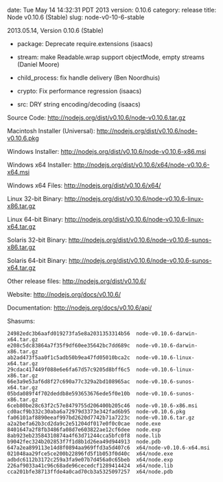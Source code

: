 date: Tue May 14 14:32:31 PDT 2013
version: 0.10.6
category: release
title: Node v0.10.6 (Stable)
slug: node-v0-10-6-stable

2013.05.14, Version 0.10.6 (Stable)

* package: Deprecate require.extensions (isaacs)

* stream: make Readable.wrap support objectMode, empty streams (Daniel Moore)

* child_process: fix handle delivery (Ben Noordhuis)

* crypto: Fix performance regression (isaacs)

* src: DRY string encoding/decoding (isaacs)


Source Code: http://nodejs.org/dist/v0.10.6/node-v0.10.6.tar.gz

Macintosh Installer (Universal): http://nodejs.org/dist/v0.10.6/node-v0.10.6.pkg

Windows Installer: http://nodejs.org/dist/v0.10.6/node-v0.10.6-x86.msi

Windows x64 Installer: http://nodejs.org/dist/v0.10.6/x64/node-v0.10.6-x64.msi

Windows x64 Files: http://nodejs.org/dist/v0.10.6/x64/

Linux 32-bit Binary: http://nodejs.org/dist/v0.10.6/node-v0.10.6-linux-x86.tar.gz

Linux 64-bit Binary: http://nodejs.org/dist/v0.10.6/node-v0.10.6-linux-x64.tar.gz

Solaris 32-bit Binary: http://nodejs.org/dist/v0.10.6/node-v0.10.6-sunos-x86.tar.gz

Solaris 64-bit Binary: http://nodejs.org/dist/v0.10.6/node-v0.10.6-sunos-x64.tar.gz

Other release files: http://nodejs.org/dist/v0.10.6/

Website: http://nodejs.org/docs/v0.10.6/

Documentation: http://nodejs.org/docs/v0.10.6/api/

Shasums:

```
24982edc3b6aafd019273fa5e8a2031353314b56  node-v0.10.6-darwin-x64.tar.gz
e208c5dc83864a7f35f9df60ee35642bc7dd689c  node-v0.10.6-darwin-x86.tar.gz
ab2ad473f5aa0f1c5adb50b9ea47fd05010bca2c  node-v0.10.6-linux-x64.tar.gz
29cdac417449f088e6e6fa67d57c9205d8bff6c5  node-v0.10.6-linux-x86.tar.gz
66e3a9e53af6d8f27c690a77c329a2bd108965ac  node-v0.10.6-sunos-x64.tar.gz
05bda089f4f702deddb8e593653676ede5f0e10b  node-v0.10.6-sunos-x86.tar.gz
6ceb80be28c63f2c57e8479755d206400b205c46  node-v0.10.6-x86.msi
cd0acf9b332c30aba6a72979d3373e342fad6b95  node-v0.10.6.pkg
fa06101af8890eeaf997bd2620d7742b71a7223c  node-v0.10.6.tar.gz
a2a2befa62b3cd2da9c2e51204df017e0f0c0cae  node.exe
8401647a2f8fb3486fa08d7e603822ae12cf6dee  node.exp
8ab923eb23584310874a4f63d71244cca5bfc0f8  node.lib
b9042fec324b202853f7f1d8b1d26ea49d944913  node.pdb
647a2ea899113e14d8f0894aa969ffd3a5d407c6  x64/node-v0.10.6-x64.msi
021048aa29fce5ce200b22896fd5f1b053f0d40c  x64/node.exe
adbdc6112b3172c259a3fa9e07b7d456a0c65beb  x64/node.exp
226af9033a41c96c68ade96cecedcf1289414424  x64/node.lib
cca201bfe38713ffde4a0cad70cb3a5325097257  x64/node.pdb
```
